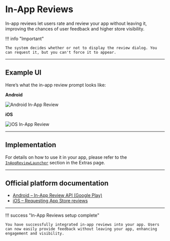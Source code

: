 # In-App Reviews

In-app reviews let users rate and review your app without leaving it, improving the chances of user feedback and higher store visibility.

!!! info "Important"

    The system decides whether or not to display the review dialog. You can request it, but you can't force it to appear.

---

## Example UI

Here’s what the in-app review prompt looks like:

**Android**

![Android In-App Review](/assets/images/google-iar.jpg)

**iOS**

![iOS In-App Review](/assets/images/apple-iar.png)

---

## Implementation

For details on how to use it in your app, please refer to the [`InAppReviewLauncher`](/extras/launchers/#inappreviewlauncher) section in the Extras page.

---

## Official platform documentation

- [Android – In-App Review API (Google Play)](https://developer.android.com/guide/playcore/in-app-review)
- [iOS – Requesting App Store reviews](https://developer.apple.com/documentation/storekit/requesting-app-store-reviews)

---

!!! success "In-App Reviews setup complete"

    You have successfully integrated in-app reviews into your app. Users can now easily provide feedback without leaving your app, enhancing engagement and visibility.
